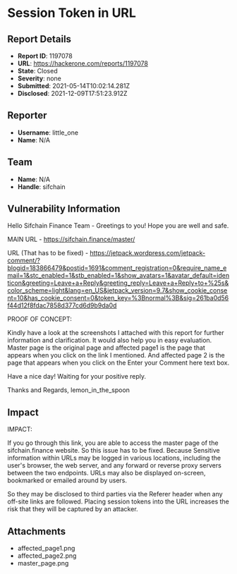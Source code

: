 # Session Token in URL

## Report Details
- **Report ID**: 1197078
- **URL**: https://hackerone.com/reports/1197078
- **State**: Closed
- **Severity**: none
- **Submitted**: 2021-05-14T10:02:14.281Z
- **Disclosed**: 2021-12-09T17:51:23.912Z

## Reporter
- **Username**: little_one
- **Name**: N/A

## Team
- **Name**: N/A
- **Handle**: sifchain

## Vulnerability Information
Hello Sifchain Finance Team - Greetings to you!
Hope you are well and safe. 

MAIN URL - https://sifchain.finance/master/

URL (That has to be fixed) - https://jetpack.wordpress.com/jetpack-comment/?blogid=183866479&postid=1691&comment_registration=0&require_name_email=1&stc_enabled=1&stb_enabled=1&show_avatars=1&avatar_default=identicon&greeting=Leave+a+Reply&greeting_reply=Leave+a+Reply+to+%25s&color_scheme=light&lang=en_US&jetpack_version=9.7&show_cookie_consent=10&has_cookie_consent=0&token_key=%3Bnormal%3B&sig=261ba0d56f44d12f8fdac7858d377cd6d9b9da0d

PROOF OF CONCEPT:

Kindly have a look at the screenshots I attached with this report for further information and clarification. It would also help you in easy evaluation.
Master page is the original page and affected page1 is the page that appears when you click on the link I mentioned. And affected page 2 is the page that appears when you click on the Enter your Comment here text box.

Have a nice day! Waiting for your positive reply. 

Thanks and Regards,
lemon_in_the_spoon

## Impact

IMPACT: 

If you go through this link, you are able to access the master page of the sifchain.finance website. So this issue has to be fixed. Because Sensitive information within URLs may be logged in various locations, including the user's browser, the web server, and any forward or reverse proxy servers between the two endpoints. URLs may also be displayed on-screen, bookmarked or emailed around by users.

So they may be disclosed to third parties via the Referer header when any off-site links are followed. Placing session tokens into the URL increases the risk that they will be captured by an attacker.

## Attachments
- affected_page1.png
- affected_page2.png
- master_page.png

